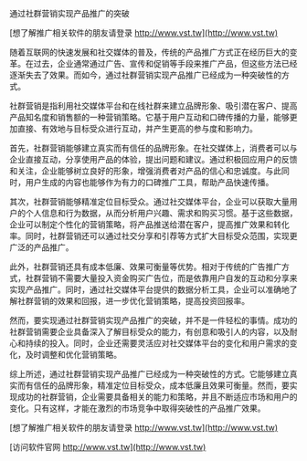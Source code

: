 通过社群营销实现产品推广的突破

[想了解推广相关软件的朋友请登录 http://www.vst.tw](http://www.vst.tw)

随着互联网的快速发展和社交媒体的普及，传统的产品推广方式正在经历巨大的变革。在过去，企业通常通过广告、宣传和促销等手段来推广产品，但这些方法已经逐渐失去了效果。而如今，通过社群营销实现产品推广已经成为一种突破性的方式。

社群营销是指利用社交媒体平台和在线社群来建立品牌形象、吸引潜在客户、提高产品知名度和销售额的一种营销策略。它基于用户互动和口碑传播的力量，能够更加直接、有效地与目标受众进行互动，并产生更高的参与度和影响力。

首先，社群营销能够建立真实而有信任的品牌形象。在社交媒体上，消费者可以与企业直接互动，分享使用产品的体验，提出问题和建议。通过积极回应用户的反馈和关注，企业能够树立良好的形象，增强消费者对产品的信心和忠诚度。与此同时，用户生成的内容也能够作为有力的口碑推广工具，帮助产品快速传播。

其次，社群营销能够精准定位目标受众。通过社交媒体平台，企业可以获取大量用户的个人信息和行为数据，从而分析用户兴趣、需求和购买习惯。基于这些数据，企业可以制定个性化的营销策略，将产品推送给潜在客户，提高推广效果和转化率。同时，社群营销还可以通过社交分享和引荐等方式扩大目标受众范围，实现更广泛的产品推广。

此外，社群营销还具有成本低廉、效果可衡量等优势。相对于传统的广告推广方式，社群营销不需要大量投入资金购买广告位，而是依靠用户自发的互动和分享来实现产品推广。同时，通过社交媒体平台提供的数据分析工具，企业可以准确地了解社群营销的效果和回报，进一步优化营销策略，提高投资回报率。

然而，要实现通过社群营销实现产品推广的突破，并不是一件轻松的事情。成功的社群营销需要企业具备深入了解目标受众的能力，有创意和吸引人的内容，以及耐心和持续的投入。同时，企业还需要灵活应对社交媒体平台的变化和用户需求的变化，及时调整和优化营销策略。

综上所述，通过社群营销实现产品推广已经成为一种突破性的方式。它能够建立真实而有信任的品牌形象，精准定位目标受众，成本低廉且效果可衡量。然而，要实现成功的社群营销，企业需要具备相关的能力和策略，并且不断适应市场和用户的变化。只有这样，才能在激烈的市场竞争中取得突破性的产品推广效果。

[想了解推广相关软件的朋友请登录 http://www.vst.tw](http://www.vst.tw)


[访问软件官网 http://www.vst.tw](http://www.vst.tw)
